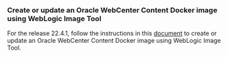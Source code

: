 ### Create or update an Oracle WebCenter Content Docker image using WebLogic Image Tool

For the release 22.4.1, follow the instructions in this [document](https://oracle.github.io/fmw-kubernetes/wccontent-domains/create-or-update-image/#create-an-image) to create or update an Oracle WebCenter Content Docker image using WebLogic Image Tool.
